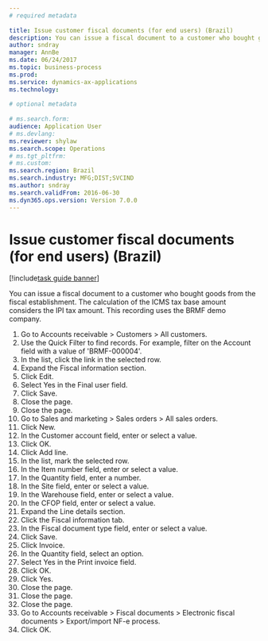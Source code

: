 ```yaml
--- 
# required metadata 
 
title: Issue customer fiscal documents (for end users) (Brazil)
description: You can issue a fiscal document to a customer who bought goods from the fiscal establishment. 
author: sndray
manager: AnnBe 
ms.date: 06/24/2017
ms.topic: business-process 
ms.prod:  
ms.service: dynamics-ax-applications 
ms.technology:  
 
# optional metadata 
 
# ms.search.form:   
audience: Application User 
# ms.devlang:  
ms.reviewer: shylaw
ms.search.scope: Operations 
# ms.tgt_pltfrm:  
# ms.custom:  
ms.search.region: Brazil
ms.search.industry: MFG;DIST;SVCIND
ms.author: sndray
ms.search.validFrom: 2016-06-30 
ms.dyn365.ops.version: Version 7.0.0 
---
```

# Issue customer fiscal documents (for end users) (Brazil)

[!include[task guide banner](../../includes/task-guide-banner.md)]

You can issue a fiscal document to a customer who bought goods from the fiscal establishment. The calculation of the ICMS tax base amount considers the IPI tax amount. This recording uses the BRMF demo company.

1. Go to Accounts receivable > Customers > All customers.
2. Use the Quick Filter to find records. For example, filter on the Account field with a value of 'BRMF-000004'.
3. In the list, click the link in the selected row.
4. Expand the Fiscal information section.
5. Click Edit.
6. Select Yes in the Final user field.
7. Click Save.
8. Close the page.
9. Close the page.
10. Go to Sales and marketing > Sales orders > All sales orders.
11. Click New.
12. In the Customer account field, enter or select a value.
13. Click OK.
14. Click Add line.
15. In the list, mark the selected row.
16. In the Item number field, enter or select a value.
17. In the Quantity field, enter a number.
18. In the Site field, enter or select a value.
19. In the Warehouse field, enter or select a value.
20. In the CFOP field, enter or select a value.
21. Expand the Line details section.
22. Click the Fiscal information tab.
23. In the Fiscal document type field, enter or select a value.
24. Click Save.
25. Click Invoice.
26. In the Quantity field, select an option.
27. Select Yes in the Print invoice field.
28. Click OK.
29. Click Yes.
30. Close the page.
31. Close the page.
32. Close the page.
33. Go to Accounts receivable > Fiscal documents > Electronic fiscal documents > Export/import NF-e process.
34. Click OK.

